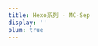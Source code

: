 ```yaml
---
title: Hexo系列 - MC-Sep
display: ''
plum: true
---
```


<SubNav />

<ListPosts only-date type="blog" />
